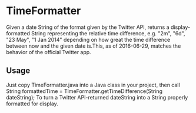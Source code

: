 # TimeFormatter

Given a date String of the format given by the Twitter API, returns a display-formatted String representing the relative time difference, e.g. "2m", "6d", "23 May", "1 Jan 2014" depending on how great the time difference between now and the given date is.This, as of 2016-06-29, matches the behavior of the official Twitter app.

## Usage
Just copy TimeFormatter.java into a Java class in your project, then call
String formattedTime = TimeFormatter.getTimeDifference(String dateString);
To turn a Twitter API-returned dateString into a String properly formatted for display. 